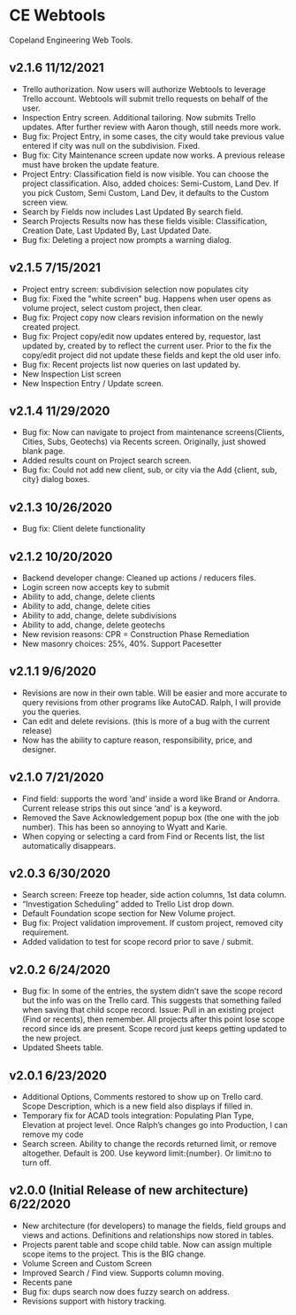 # CE Webtools
Copeland Engineering Web Tools.

## v2.1.6 11/12/2021
* Trello authorization.  Now users will authorize Webtools to leverage Trello account.  Webtools will submit trello requests on behalf of the user.
* Inspection Entry screen.  Additional tailoring.  Now submits Trello updates.  After further review with Aaron though, still needs more work.
* Bug fix: Project Entry, in some cases, the city would take previous value entered if city was null on the subdivision.  Fixed.
* Bug fix: City Maintenance screen update now works.  A previous release must have broken the update feature.
* Project Entry: Classification field is now visible.  You can choose the project classification.  Also, added choices: Semi-Custom, Land Dev.  If you pick Custom, Semi Custom, Land Dev, it defaults to the Custom screen view.
* Search by Fields now includes Last Updated By search field.
* Search Projects Results now has these fields visible: Classification, Creation Date, Last Updated By, Last Updated Date.
* Bug fix: Deleting a project now prompts a warning dialog.

## v2.1.5 7/15/2021
* Project entry screen: subdivision selection now populates city
* Bug fix: Fixed the "white screen" bug.  Happens when user opens as volume project, select custom project, then clear.
* Bug fix: Project copy now clears revision information on the newly created project.
* Bug fix: Project copy/edit now updates entered by, requestor, last updated by, created by to reflect the current user.  Prior to the fix the copy/edit project did not update these fields and kept the old user info.
* Bug fix: Recent projects list now queries on last updated by.
* New Inspection List screen
* New Inspection Entry / Update screen.

## v2.1.4 11/29/2020
* Bug fix: Now can navigate to project from maintenance screens(Clients, Cities, Subs, Geotechs) via Recents screen.  Originally, just showed blank page.
* Added results count on Project search screen.
* Bug fix: Could not add new client, sub, or city via the Add {client, sub, city} dialog boxes.

## v2.1.3 10/26/2020
* Bug fix: Client delete functionality

## v2.1.2 10/20/2020
* Backend developer change: Cleaned up actions / reducers files.
* Login screen now accepts <enter> key to submit
* Ability to add, change, delete clients
* Ability to add, change, delete cities
* Ability to add, change, delete subdivisions
* Ability to add, change, delete geotechs
* New revision reasons: CPR = Construction Phase Remediation
* New masonry choices: 25%, 40%.  Support Pacesetter

## v2.1.1 9/6/2020
* Revisions are now in their own table.  Will be easier and more accurate to query revisions from other programs like AutoCAD.  Ralph, I will provide you the queries.
* Can edit and delete revisions.  (this is more of a bug with the current release)
* Now has the ability to capture reason, responsibility, price, and designer.

## v2.1.0 7/21/2020
* Find field: supports the word ‘and’ inside a word like Brand or Andorra.  Current release strips this out since ‘and’ is a keyword.
* Removed the Save Acknowledgement popup box (the one with the job number).  This has been so annoying to Wyatt and Karie.
* When copying or selecting a card from Find or Recents list, the list automatically disappears.

## v2.0.3 6/30/2020
* Search screen: Freeze top header, side action columns, 1st data column.
* “Investigation Scheduling” added to Trello List drop down.
* Default Foundation scope section for New Volume project.
* Bug fix: Project validation improvement.  If custom project, removed city requirement.
* Added validation to test for scope record prior to save / submit.

## v2.0.2 6/24/2020
* Bug fix:  In some of the entries, the system didn’t save the scope record but the info was on the Trello card.  This suggests that something failed when saving that child scope record.  Issue: Pull in an existing project (Find or recents), then remember.  All projects after this point lose scope record since ids are present.  Scope record just keeps getting updated to the new project.
* Updated Sheets table.

## v2.0.1 6/23/2020
* Additional Options, Comments restored to show up on Trello card.  Scope Description, which is a new field also displays if filled in.
* Temporary fix for ACAD tools integration: Populating Plan Type, Elevation at project level.  Once Ralph’s changes go into Production, I can remove my code
* Search screen.  Ability to change the records returned limit, or remove altogether.  Default is 200.  Use keyword limit:{number}.  Or limit:no to turn off.

## v2.0.0 (Initial Release of new architecture) 6/22/2020
* New architecture (for developers) to manage the fields, field groups and views and actions.  Definitions and relationships now stored in tables.
* Projects parent table and scope child table.  Now can assign multiple scope items to the project.  This is the BIG change.
* Volume Screen and Custom Screen
* Improved Search / Find view.  Supports column moving.
* Recents pane
* Bug fix: dups search now does fuzzy search on address.
* Revisions support with history tracking.
